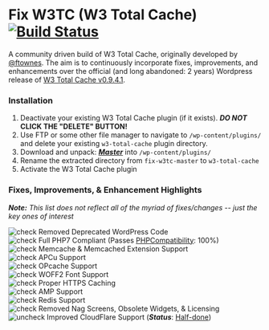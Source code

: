 # Fix W3TC (W3 Total Cache) [![Build Status](https://travis-ci.org/szepeviktor/fix-w3tc.svg?branch=master)](https://travis-ci.org/szepeviktor/fix-w3tc)

A community driven build of W3 Total Cache, originally developed by [@ftownes](https://github.com/ftownes).  The aim is to continuously incorporate fixes, improvements, and enhancements over the official (and long abandoned: 2 years) Wordpress release of [W3 Total Cache v0.9.4.1](https://wordpress.org/plugins/w3-total-cache/).

[check]: http://www.ingenuity.com/wp-content/uploads/2013/06/checkmark-survey-icon.png "Logo Title Text 1"
[uncheck]: http://iconshow.me/media/images/ui/ios7-icons/png/16/circle-outline.png "Off Title Text 1"

### Installation

1. Deactivate your existing W3 Total Cache plugin (if it exists).  **_DO NOT_ CLICK THE "DELETE" BUTTON!**
1. Use FTP or some other file manager to navigate to `/wp-content/plugins/` and delete your existing `w3-total-cache` plugin directory.
1. Download and unpack: **_[Master](https://github.com/szepeviktor/fix-w3tc/archive/master.zip)_** into `/wp-content/plugins/`
1. Rename the extracted directory from `fix-w3tc-master` to `w3-total-cache`
1. Activate the W3 Total Cache plugin

### Fixes, Improvements, & Enhancement Highlights
_**Note:** This list does not reflect all of the myriad of fixes/changes -- just the key ones of interest_

![check] Removed Deprecated WordPress Code<br>
![check] Full PHP7 Compliant (Passes [PHPCompatibility](https://github.com/wimg/PHPCompatibility): 100%)<br>
![check] Memcache & Memcached Extension Support<br>
![check] APCu Support<br>
![check] OPcache Support<br>
![check] WOFF2 Font Support<br>
![check] Proper HTTPS Caching<br>
![check] AMP Support<br>
![check] Redis Support<br>
![check] Removed Nag Screens, Obsolete Widgets, & Licensing<br>
![uncheck] Improved CloudFlare Support (**_Status_**: [Half-done](https://github.com/szepeviktor/fix-w3tc/issues/68))
